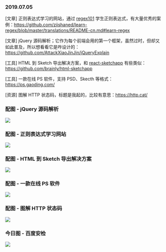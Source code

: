 ### 2019.07.05

[文章] 正则表达式学习的网站，通过 [regex101](https://regex101.com/r/dmRygT/1) 学生正则表达式，有大量优秀的案例：<https://github.com/ziishaned/learn-regex/blob/master/translations/README-cn.md#learn-regex>

[文章] jQuery 源码解析；它作为每个前端会用的第一个框架，虽然过时，但却又如此普及，所以想看看它是咋设计的：<https://github.com/AttackXiaoJinJin/jQueryExplain>

[工具] HTML 到 Sketch 导出解决方案，和 [react-sketchapp](https://github.com/brainly/html-sketchapp) 有些类似：<https://github.com/brainly/html-sketchapp>

[工具] 一款在线 PS 软件，支持 PSD、Skecth 等格式：<https://ps.gaoding.com/>

[资源] 图解 HTTP 状态码，标题是我起的，比较有意思：<https://http.cat/>

### 配图 - jQuery 源码解析
![](https://user-images.githubusercontent.com/26433572/60570866-04f76e80-9da5-11e9-9513-01b0901976c7.png)

### 配图 - 正则表达式学习网站
![](http://qn.40zhe.com/fehelper-regex101-com-r-xc9GkU-1-1562304875136.png)

### 配图 - HTML 到 Sketch 导出解决方案
![](https://camo.githubusercontent.com/c79c8014f5a3f33d5720dfe9d84037c04dff492f/68747470733a2f2f692e696d6775722e636f6d2f79506a4d7746552e706e67)

### 配图 - 一款在线 PS 软件
![](http://qn.40zhe.com/fehelper-ps-gaoding-com-1562307012583.png)

### 配图 - 图解 HTTP 状态码
![](http://qn.40zhe.com/%E5%9B%BE%E7%89%87.png)

### 今日图 - 百度安检
![](http://qn.40zhe.com/16bbc5e14e796c8a)
